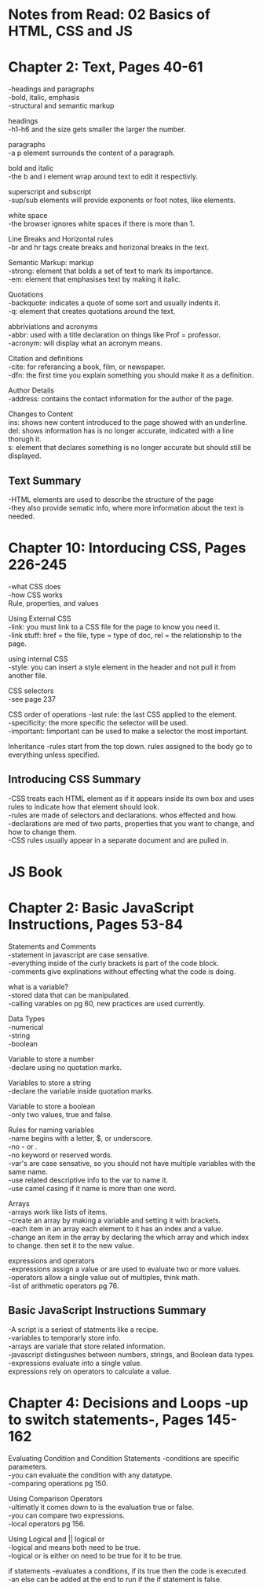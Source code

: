 # Notes from Read: 02 Basics of HTML, CSS and JS

# Chapter 2: Text, Pages 40-61

-headings and paragraphs <br>
-bold, italic, emphasis <br>
-structural and semantic markup <br>

headings <br>
-h1-h6 and the size gets smaller the larger the number. <br>

paragraphs <br>
-a p element surrounds the content of a paragraph. <br>

bold and italic <br>
-the b and i element wrap around text to edit it respectivly. <br>

superscript and subscript <br>
-sup/sub elements will provide exponents or foot notes, like elements. <br>

white space <br>
-the browser ignores white spaces if there is more than 1. <br>

Line Breaks and Horizontal rules <br>
-br and hr tags create breaks and horizonal breaks in the text. <br>

Semantic Markup: markup <br>
-strong: element that bolds a set of text to mark its importance. <br>
-em: element that emphasises text by making it italic. <br>

Quotations <br>
-backquote: indicates a quote of some sort and usually indents it. <br>
-q: element that creates quotations around the text. <br>

abbriviations and acronyms <br>
-abbr: used with a title declaration on things like Prof = professor. <br>
-acronym: will display what an acronym means. <br>

Citation and definitions <br>
-cite: for referancing a book, film, or newspaper. <br> 
-dfn: the first time you explain something you should make it as a definition. <br>

Author Details <br>
-address: contains the contact information for the author of the page. <br>

Changes to Content <br>
ins: shows new content introduced to the page showed with an underline. <br>
del: shows information has is no longer accurate, indicated with a line thorugh it. <br>
s: element that declares something is no longer accurate but should still be displayed. <br>

## Text Summary <br>
-HTML elements are used to describe the structure of the page <br>
-they also provide sematic info, where more information about the text is needed. <br> 

# Chapter 10: Intorducing CSS, Pages 226-245 
-what CSS does <br>
-how CSS works <br>
Rule, properties, and values <br>

Using External CSS <br>
-link: you must link to a CSS file for the page to know you need it. <br>
-link stuff: href = the file, type = type of doc, rel = the relationship to the page. <br>

using internal CSS <br>
-style: you can insert a style element in the header and not pull it from another file. <br>

CSS selectors <br>
-see page 237 <br>

CSS order of operations
-last rule: the last CSS applied to the element. <br>
-specificity: the more specific the selector will be used. <br>
-important: !important can  be used to make a selector the most important. <br>

Inheritance
-rules start from the top down. rules assigned to the body go to everything unless specified. <br>

## Introducing CSS Summary <br>
-CSS  treats each HTML element as if it appears inside its own box and uses rules to indicate how that element should look. <br>
-rules are made of selectors and declarations. whos effected and how. <br>
-declarations are med of two parts, properties that you want to change, and how to change them. <br>
-CSS rules usually appear in a separate document and are pulled in. <br>

# JS Book

# Chapter 2: Basic JavaScript Instructions, Pages 53-84

Statements and Comments <br>
-statement in javascript are case sensative. <br>
-everything inside of the curly brackets is part of the code block. <br>
-comments give explinations without effecting what the code is doing. <br>

what is a variable? <br>
-stored data that can be manipulated. <br>
-calling varables on pg 60, new practices are used currently. <br>

Data Types <br>
-numerical <br>
-string <br>
-boolean <br>

Variable to store a number <br>
-declare using no quotation marks. <br>

Variables to store a string <br>
-declare the variable inside quotation marks. <br>

Variable to store a boolean <br>
-only two values, true and false. <br>

Rules for naming variables <br>
-name begins with a letter, $, or underscore. <br>
-no - or . <br>
-no keyword or reserved words. <br>
-var's are case sensative, so you should not have multiple variables with the same name. <br>
-use related descriptive info to the var to name it. <br>
-use camel casing if it name is more than one word. <br>

Arrays <br>
-arrays work like lists of items. <br>
-create an array by making a variable and setting it with brackets. <br>
-each item in an array each element to it has an index and a value. <br>
-change an item in the array by declaring the which array and which index to change. then set it to the new value. <br>

expressions and operators <br>
-expressions assign a value or are used to evaluate two or more values. <br>
-operators allow a single value out of multiples, think math. <br>
-list of arithmetic operators pg 76. <br>

## Basic JavaScript Instructions Summary
-A script is a seriest of statments like a recipe. <br>
-variables to temporarly store info. <br>
-arrays are variale that store related information. <br>
-javascript distingushes between numbers, strings, and Boolean data types. <br>
-expressions evaluate into a single value. <br>
expressions rely on operators to calculate a value. <br>

# Chapter 4: Decisions and Loops -up to switch statements-, Pages 145-162

Evaluating Condition and Condition Statements
-conditions are specific parameters. <br>
-you can evaluate the condition with any datatype. <br>
-comparing operations pg 150. <br>

Using Comparison Operators <br>
-ultimatly it comes down to is the evaluation true or false. <br>
-you can compare two expressions. <br>
-local operators pg 156. <br>

Using Logical and || logical or <br>
-logical and means both need to be true. <br>
-logical or is either on need to be true for it to be true. <br>

if statements
-evaluates a conditions, if its true then the code is executed. <br>
-an else can be added at the end to run if the if statement is false. <br>
